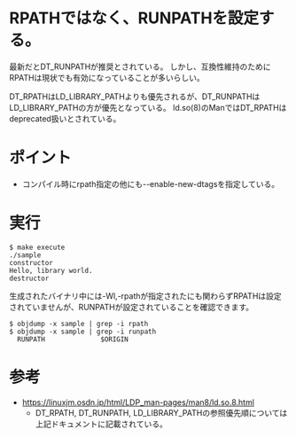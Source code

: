 # RPATHではなく、RUNPATHを設定する。
最新だとDT_RUNPATHが推奨とされている。
しかし、互換性維持のためにRPATHは現状でも有効になっていることが多いらしい。

DT_RPATHはLD_LIBRARY_PATHよりも優先されるが、DT_RUNPATHはLD_LIBRARY_PATHの方が優先となっている。
ld.so(8)のManではDT_RPATHはdeprecated扱いとされている。

# ポイント
- コンパイル時にrpath指定の他にも--enable-new-dtagsを指定している。

# 実行
```
$ make execute
./sample
constructor
Hello, library world.
destructor
```

生成されたバイナリ中には-Wl,-rpathが指定されたにも関わらずRPATHは設定されていませんが、RUNPATHが設定されていることを確認できます。
```
$ objdump -x sample | grep -i rpath
$ objdump -x sample | grep -i runpath
  RUNPATH              $ORIGIN
```

# 参考
- https://linuxjm.osdn.jp/html/LDP_man-pages/man8/ld.so.8.html
  - DT_RPATH, DT_RUNPATH, LD_LIBRARY_PATHの参照優先順については上記ドキュメントに記載されている。
